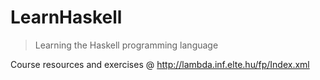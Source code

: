 # LearnHaskell
> Learning the Haskell programming language

Course resources and exercises @ http://lambda.inf.elte.hu/fp/Index.xml
